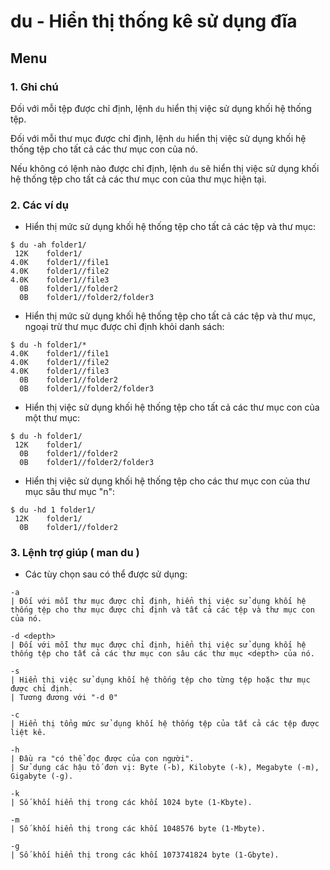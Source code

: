﻿# du - Hiển thị thống kê sử dụng đĩa
## Menu





<a name="GhiChu"></a>
### 1. Ghi chú
Đối với mỗi tệp được chỉ định, lệnh `du` hiển thị việc sử dụng khối hệ thống tệp.

Đối với mỗi thư mục được chỉ định, lệnh `du` hiển thị việc sử dụng khối hệ thống tệp cho tất cả các thư mục con của nó.

Nếu không có lệnh nào được chỉ định, lệnh `du` sẽ hiển thị việc sử dụng khối hệ thống tệp cho tất cả các thư mục con của thư mục hiện tại.

### 2. Các ví dụ
- Hiển thị mức sử dụng khối hệ thống tệp cho tất cả các tệp và thư mục:
```
$ du -ah folder1/
 12K    folder1/
4.0K    folder1//file1
4.0K    folder1//file2
4.0K    folder1//file3
  0B    folder1//folder2
  0B    folder1//folder2/folder3
```

- Hiển thị mức sử dụng khối hệ thống tệp cho tất cả các tệp và thư mục, ngoại trừ thư mục được chỉ định khỏi danh sách:
```
$ du -h folder1/*
4.0K    folder1//file1
4.0K    folder1//file2
4.0K    folder1//file3
  0B    folder1//folder2
  0B    folder1//folder2/folder3
```

- Hiển thị việc sử dụng khối hệ thống tệp cho tất cả các thư mục con của một thư mục:
```
$ du -h folder1/
 12K    folder1/
  0B    folder1//folder2
  0B    folder1//folder2/folder3
```

- Hiển thị việc sử dụng khối hệ thống tệp cho các thư mục con của thư mục sâu thư mục "n":
```
$ du -hd 1 folder1/
 12K    folder1/
  0B    folder1//folder2
```

### 3. Lệnh trợ giúp ( man du )
- Các tùy chọn sau có thể được sử dụng:
```
-a
| Đối với mỗi thư mục được chỉ định, hiển thị việc sử dụng khối hệ thống tệp cho thư mục được chỉ định và tất cả các tệp và thư mục con của nó.

-d <depth>
| Đối với mỗi thư mục được chỉ định, hiển thị việc sử dụng khối hệ thống tệp cho tất cả các thư mục con sâu các thư mục <depth> của nó.

-s
| Hiển thị việc sử dụng khối hệ thống tệp cho từng tệp hoặc thư mục được chỉ định.
| Tương đương với "-d 0"

-c
| Hiển thị tổng mức sử dụng khối hệ thống tệp của tất cả các tệp được liệt kê.

-h
| Đầu ra "có thể đọc được của con người".
| Sử dụng các hậu tố đơn vị: Byte (-b), Kilobyte (-k), Megabyte (-m), Gigabyte (-g).

-k
| Số khối hiển thị trong các khối 1024 byte (1-Kbyte).

-m
| Số khối hiển thị trong các khối 1048576 byte (1-Mbyte).

-g
| Số khối hiển thị trong các khối 1073741824 byte (1-Gbyte).
```
